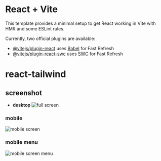# React + Vite

This template provides a minimal setup to get React working in Vite with HMR and some ESLint rules.

Currently, two official plugins are available:

- [@vitejs/plugin-react](https://github.com/vitejs/vite-plugin-react/blob/main/packages/plugin-react/README.md) uses [Babel](https://babeljs.io/) for Fast Refresh
- [@vitejs/plugin-react-swc](https://github.com/vitejs/vite-plugin-react-swc) uses [SWC](https://swc.rs/) for Fast Refresh

# react-tailwind
## screenshot
- **desktop** 
![full screen](https://github.com/ruby-bang/react-tailwind/assets/81295292/36e05909-4c3d-46b5-9a11-74f887431d57)

### mobile
![mobile screen](https://github.com/ruby-bang/react-tailwind/assets/81295292/2692a7e4-8ed3-4004-ac06-7a0893c34de0)
### mobile menu
![mobile screen menu](https://github.com/ruby-bang/react-tailwind/assets/81295292/326a0713-4824-443c-bb25-bfe40444638e)
